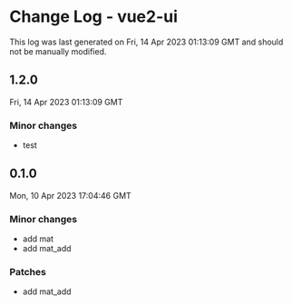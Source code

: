 # Change Log - vue2-ui

This log was last generated on Fri, 14 Apr 2023 01:13:09 GMT and should not be manually modified.

## 1.2.0
Fri, 14 Apr 2023 01:13:09 GMT

### Minor changes

- test

## 0.1.0
Mon, 10 Apr 2023 17:04:46 GMT

### Minor changes

- add mat
- add mat_add

### Patches

- add mat_add

